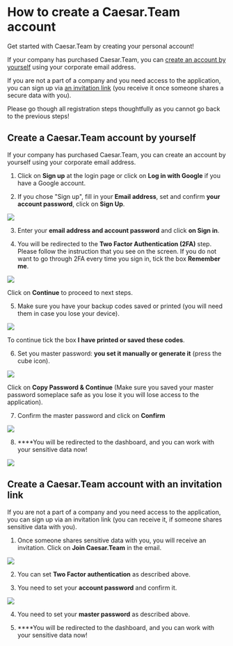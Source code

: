 # How to create a Caesar.Team account

Get started with Caesar.Team by creating your personal account!

If your company has purchased Caesar.Team, you can [create an account by yourself](https://github.com/caesar-team/docs/blob/master/user_docs/account.md#create-a-caesarteam-account-by-yourself) using your corporate email address.

If you are not a part of a company and you need access to the application, you can sign up via [an invitation link](https://github.com/caesar-team/docs/blob/master/user_docs/account.md#create-a-caesarteam-account-with-invitation-link) \(you receive it once someone shares a secure data with you\).

Please go though all registration steps thoughtfully as you cannot go back to the previous steps!

## Create a Caesar.Team account by yourself

If your company has purchased Caesar.Team, you can create an account by yourself using your corporate email address.

1. Click on **Sign up** at the login page or click on **Log in with Google** if you have a Google account.

2. If you chose "Sign up", fill in your **Email address**, set and confirm **your account password**, click on **Sign Up**.

![](../.gitbook/assets/image%20%2863%29.png)

3. Enter your **email address and account password** and click **on Sign in**.

4. You will be redirected to the **Two Factor Authentication \(2FA\)** step. Please follow the instruction that you see on the screen. If you do not want to go through 2FA every time you sign in, tick the box **Remember me**.

![](../.gitbook/assets/image%20%284%29.png)

Click on **Continue** to proceed to next steps.

5. Make sure you have your backup codes saved or printed \(you will need them in case you lose your device\).

![](../.gitbook/assets/image%20%288%29.png)

To continue tick the box **I have printed or saved these codes**.

6. Set you master password: **you set it manually or generate it** \(press the cube icon\).

![](../.gitbook/assets/image%20%283%29.png)

Click on **Copy Password & Continue** \(Make sure you saved your master password someplace safe as you lose it you will lose access to the application\).

7. Confirm the master password and click on **Confirm**

![](../.gitbook/assets/image%20%286%29.png)

8. ****You will be redirected to the dashboard, and you can work with your sensitive data now!

![](../.gitbook/assets/image%20%2866%29.png)

## Create a Caesar.Team account with an invitation link

If you are not a part of a company and you need access to the application, you can sign up via an invitation link \(you can receive it, if someone shares sensitive data with you\).

1. Once someone shares sensitive data with you, you will receive an invitation. Click on **Join Caesar.Team** in the email.

 

![](../.gitbook/assets/image%20%2816%29.png)

2. You can set **Two Factor authentication** as described above.

3. You need to set your **account password** and confirm it.

![](../.gitbook/assets/image%20%2811%29.png)



4. You need to set your **master password** as described above.

5. ****You will be redirected to the dashboard, and you can work with your sensitive data now!



